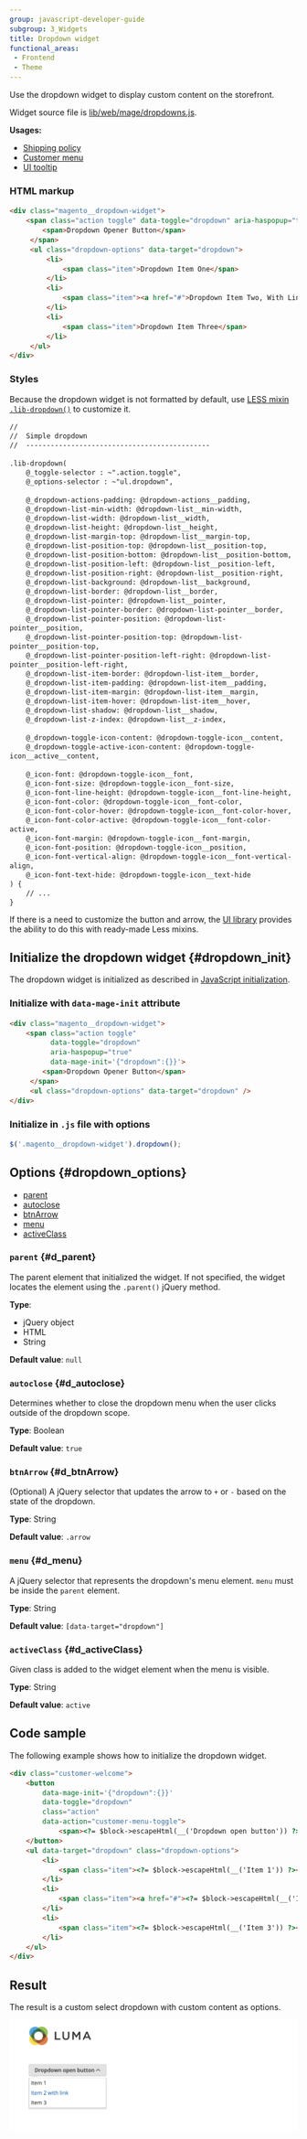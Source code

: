 ```yaml
---
group: javascript-developer-guide
subgroup: 3_Widgets
title: Dropdown widget
functional_areas:
 - Frontend
 - Theme
---
```


Use the dropdown widget to display custom content on the storefront.

Widget source file is [lib/web/mage/dropdowns.js].

**Usages:**

-  [Shipping policy]
-  [Customer menu]
-  [UI tooltip]

[lib/web/mage/dropdowns.js]: https://github.com/magento/magento2/blob/2.4/lib/web/mage/dropdowns.js
[Shipping policy]: https://github.com/magento/magento2/blob/2.4/app/code/Magento/Shipping/view/frontend/web/template/checkout/shipping/shipping-policy.html
[Customer menu]: https://github.com/magento/magento2/blob/2.4/app/code/Magento/Customer/view/frontend/templates/account/customer.phtml
[UI tooltip]: https://github.com/magento/magento2/blob/2.4/app/code/Magento/Ui/view/frontend/web/templates/form/element/helper/tooltip.html

### HTML markup

```html
<div class="magento__dropdown-widget">
    <span class="action toggle" data-toggle="dropdown" aria-haspopup="true">
        <span>Dropdown Opener Button</span>
     </span>
     <ul class="dropdown-options" data-target="dropdown">
         <li>
             <span class="item">Dropdown Item One</span>
         </li>
         <li>
             <span class="item"><a href="#">Dropdown Item Two, With Link</a></span>
         </li>
         <li>
             <span class="item">Dropdown Item Three</span>
         </li>
     </ul>
</div>
```

### Styles

Because the dropdown widget is not formatted by default, use [LESS mixin `.lib-dropdown()`] to customize it.

```less
//
//  Simple dropdown
//  ---------------------------------------------

.lib-dropdown(
    @_toggle-selector : ~".action.toggle",
    @_options-selector : ~"ul.dropdown",

    @_dropdown-actions-padding: @dropdown-actions__padding,
    @_dropdown-list-min-width: @dropdown-list__min-width,
    @_dropdown-list-width: @dropdown-list__width,
    @_dropdown-list-height: @dropdown-list__height,
    @_dropdown-list-margin-top: @dropdown-list__margin-top,
    @_dropdown-list-position-top: @dropdown-list__position-top,
    @_dropdown-list-position-bottom: @dropdown-list__position-bottom,
    @_dropdown-list-position-left: @dropdown-list__position-left,
    @_dropdown-list-position-right: @dropdown-list__position-right,
    @_dropdown-list-background: @dropdown-list__background,
    @_dropdown-list-border: @dropdown-list__border,
    @_dropdown-list-pointer: @dropdown-list__pointer,
    @_dropdown-list-pointer-border: @dropdown-list-pointer__border,
    @_dropdown-list-pointer-position: @dropdown-list-pointer__position,
    @_dropdown-list-pointer-position-top: @dropdown-list-pointer__position-top,
    @_dropdown-list-pointer-position-left-right: @dropdown-list-pointer__position-left-right,
    @_dropdown-list-item-border: @dropdown-list-item__border,
    @_dropdown-list-item-padding: @dropdown-list-item__padding,
    @_dropdown-list-item-margin: @dropdown-list-item__margin,
    @_dropdown-list-item-hover: @dropdown-list-item__hover,
    @_dropdown-list-shadow: @dropdown-list__shadow,
    @_dropdown-list-z-index: @dropdown-list__z-index,

    @_dropdown-toggle-icon-content: @dropdown-toggle-icon__content,
    @_dropdown-toggle-active-icon-content: @dropdown-toggle-icon__active__content,

    @_icon-font: @dropdown-toggle-icon__font,
    @_icon-font-size: @dropdown-toggle-icon__font-size,
    @_icon-font-line-height: @dropdown-toggle-icon__font-line-height,
    @_icon-font-color: @dropdown-toggle-icon__font-color,
    @_icon-font-color-hover: @dropdown-toggle-icon__font-color-hover,
    @_icon-font-color-active: @dropdown-toggle-icon__font-color-active,
    @_icon-font-margin: @dropdown-toggle-icon__font-margin,
    @_icon-font-position: @dropdown-toggle-icon__position,
    @_icon-font-vertical-align: @dropdown-toggle-icon__font-vertical-align,
    @_icon-font-text-hide: @dropdown-toggle-icon__text-hide
) {
    // ...
}
```

If there is a need to customize the button and arrow, the [UI library](../../guide/css/ui-library.md) provides the ability to do this with ready-made Less mixins.

[LESS mixin `.lib-dropdown()`]: https://github.com/magento/magento2/blob/2.4/lib/web/css/source/lib/_dropdowns.less

## Initialize the dropdown widget {#dropdown_init}

The dropdown widget is initialized as described in [JavaScript initialization](../init.md).

### Initialize with `data-mage-init` attribute

```html
<div class="magento__dropdown-widget">
    <span class="action toggle"
          data-toggle="dropdown"
          aria-haspopup="true"
          data-mage-init='{"dropdown":{}}'>
        <span>Dropdown Opener Button</span>
     </span>
     <ul class="dropdown-options" data-target="dropdown" />
</div>
```

### Initialize in `.js` file with options

```js
$('.magento__dropdown-widget').dropdown();
```

## Options {#dropdown_options}

-  [parent](#d_parent)
-  [autoclose](#d_autoclose)
-  [btnArrow](#d_btnArrow)
-  [menu](#d_menu)
-  [activeClass](#d_activeClass)

### `parent` {#d_parent}

The parent element that initialized the widget. If not specified, the widget locates the element using the `.parent()` jQuery method.

**Type**:

-  jQuery object
-  HTML
-  String

**Default value**: `null`

### `autoclose` {#d_autoclose}

Determines whether to close the dropdown menu when the user clicks outside of the dropdown scope.

**Type**: Boolean

**Default value**: `true`

### `btnArrow` {#d_btnArrow}

(Optional) A jQuery selector that updates the arrow to `+` or `-` based on the state of the dropdown.

**Type**: String

**Default value**: `.arrow`

### `menu` {#d_menu}

A jQuery selector that represents the dropdown's menu element. `menu` must be inside the `parent` element.

**Type**: String

**Default value**: `[data-target="dropdown"]`

### `activeClass` {#d_activeClass}

Given class is added to the widget element when the menu is visible.

**Type**: String

**Default value**: `active`

## Code sample

The following example shows how to initialize the dropdown widget.

```html
<div class="customer-welcome">
    <button
        data-mage-init='{"dropdown":{}}'
        data-toggle="dropdown"
        class="action"
        data-action="customer-menu-toggle">
            <span><?= $block->escapeHtml(__('Dropdown open button')) ?></span>
    </button>
    <ul data-target="dropdown" class="dropdown-options">
        <li>
            <span class="item"><?= $block->escapeHtml(__('Item 1')) ?></span>
        </li>
        <li>
            <span class="item"><a href="#"><?= $block->escapeHtml(__('Item 2 with link')) ?></a></span>
        </li>
        <li>
            <span class="item"><?= $block->escapeHtml(__('Item 3')) ?></span>
        </li>
    </ul>
</div>
```

## Result

The result is a custom select dropdown with custom content as options.

![Dropdown Widget](../../_images/javascript/dropdown-widget-result.png)
